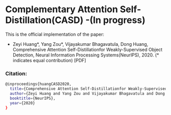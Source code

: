 # Complementary Attention Self-Distillation(CASD) -(In progress)

This is the official implementation of the paper: 
- Zeyi Huang*, Yang Zou*, Vijayakumar Bhagavatula, Dong Huang, Comprehensive Attention Self-Distillationfor Weakly-Supervised Object Detection, Neural Information Processing Systems(NeurIPS), 2020. (* indicates equal contribution) [PDF] 

### Citation: 

```bash
@inproceedings{huangCASD2020,
  title={Comprehensive Attention Self-Distillationfor Weakly-Supervised Object Detection},
  author={Zeyi Huang and Yang Zou and Vijayakumar Bhagavatula and Dong Huang},
  booktitle={NeurIPS},
  year={2020}
}
```
